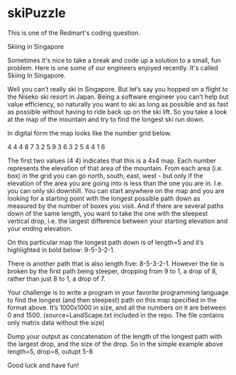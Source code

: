 # skiPuzzle 
This is one of the Redmart's coding question.

Skiing in Singapore

Sometimes it's nice to take a break and code up a solution to a small, fun problem. Here is one some of our engineers enjoyed recently. It's called Skiing In Singapore.

Well you can’t really ski in Singapore. But let’s say you hopped on a flight to the Niseko ski resort in Japan. 
Being a software engineer you can’t help but value efficiency, so naturally you want to ski as long as possible and as fast as possible without having to ride back up on the ski lift. 
So you take a look at the map of the mountain and try to find the longest ski run down.

In digital form the map looks like the number grid below.

4 4
4 8 7 3
2 5 9 3
6 3 2 5
4 4 1 6

The first two values (4 4) indicates that this is a 4x4 map. Each number represents the elevation of that area of the mountain. 
From each area (i.e. box) in the grid you can go north, south, east, west - but only if the elevation of the area you are going into is less than the one you are in. I.e. you can only ski downhill. 
You can start anywhere on the map and you are looking for a starting point with the longest possible path down as measured by the number of boxes you visit. 
And if there are several paths down of the same length, you want to take the one with the steepest vertical drop, i.e. the largest difference between your starting elevation and your ending elevation.

On this particular map the longest path down is of length=5 and it’s highlighted in bold below: 9-5-3-2-1.

There is another path that is also length five: 8-5-3-2-1. However the tie is broken by the first path being steeper, dropping from 9 to 1, a drop of 8, rather than just 8 to 1, a drop of 7.

Your challenge is to write a program in your favorite programming language to find the longest (and then steepest) path on this map specified in the format above. 
It’s 1000x1000 in size, and all the numbers on it are between 0 and 1500. (source=LandScape.txt included in the repo. The file contains only matrix data without the size)

Dump your output as concatenation of the length of the longest path with the largest drop, and the size of the drop. So in the simple example above length=5, drop=8, outupt 5-8 

Good luck and have fun!
